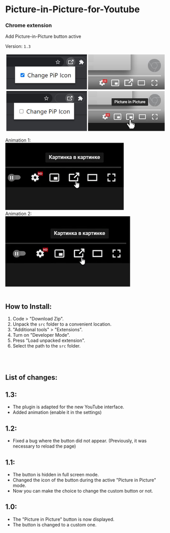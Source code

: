 # Picture-in-Picture-for-Youtube
### Chrome extension

Add Picture-in-Picture button active

Version: <code>1.3</code>

<img src="image.png"></img>

Animation 1:</br>
![Alt Text](animation1.gif)</br>
Animation 2:</br>
![Alt Text](animation2.gif)
</br></br>

## How to Install:
1. Code > "Download Zip".
2. Unpack the ```src``` folder to a convenient location.
3. "Additional tools" > "Extensions".
4. Turn on "Developer Mode".
5. Press "Load unpacked extension".
6. Select the path to the ```src``` folder.


</br></br>

## List of changes:
## 1.3:
* The plugin is adapted for the new YouTube interface.
* Added animation (enable it in the settings)

## 1.2:
* Fixed a bug where the button did not appear. (Previously, it was necessary to reload the page)



## 1.1:
* The button is hidden in full screen mode.
* Changed the icon of the button during the active "Picture in Picture" mode.
* Now you can make the choice to change the custom button or not.



## 1.0:
* The "Picture in Picture" button is now displayed.
* The button is changed to a custom one.
